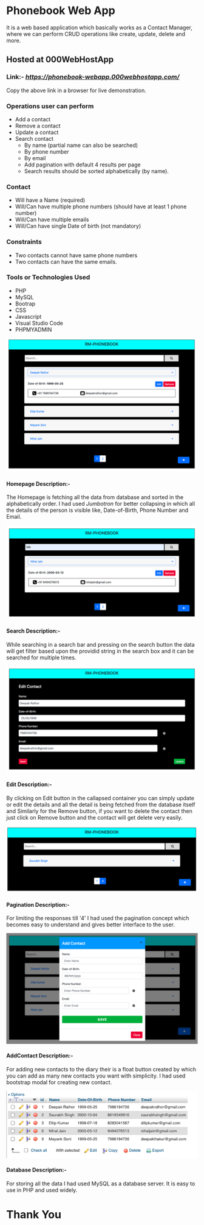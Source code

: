# Phonebook Web App
It is a web based application which basically works as a Contact Manager, where we can perform CRUD operations like create, update, delete and more.

## Hosted at 000WebHostApp
### Link:- *https://phonebook-webapp.000webhostapp.com/*
Copy the above link in a browser for live demonstration.


### Operations user can perform
* Add a contact
* Remove a contact
* Update a contact
* Search contact
  * By name (partial name can also be searched)
  * By phone number
  * By email
  * Add pagination with default 4 results per page
  * Search results should be sorted alphabetically (by name).
 
### Contact
* Will have a Name (required)
* Will/Can have multiple phone numbers (should have at least 1 phone number)
* Will/Can have multiple emails
* Will/Can have single Date of birth (not mandatory)

### Constraints
* Two contacts cannot have same phone numbers
* Two contacts can have the same emails.

### Tools or Technologies Used
* PHP
* MySQL
* Bootrap 
* CSS
* Javascript
* Visual Studio Code
* PHPMYADMIN

![Homepage](Homepage1.png)

#### Homepage Description:-
The Homepage is fetching all the data from database and sorted in the alphabetically order. I had used *Jumbotron* for better collapsing in which all the details of the person is visible like, Date-of-Birth, Phone Number and Email.

![Search](Search.png)

#### Search Description:-
While searching in a search bar and pressing on the search button the data will get filter based upon the providid string in the search box and it can be searched for multiple times.

![Edit](Edit.png)

#### Edit Description:-
By clicking on Edit button in the callapsed container you can simply update or edit the details and all the detail is being fetched from the database itself and Similarly for the Remove button, if you want to delete the contact then just click on Remove button and the contact will get delete very easily.

![Pagination](Pagination.png)

#### Pagination Description:-
For limiting the responses till '4' I had used the pagination concept which becomes easy to understand and gives better interface to the user.

![AddContact](AddContact.png)

#### AddContact Description:-
For adding new contacts to the diary their is a float button created by which you can add as many new contacts you want with simplicity. I had used bootstrap modal for creating new contact.

![Database](Database.png)

#### Database Description:-
For storing all the data I had used MySQL as a database server. It is easy to use in PHP and used widely.

# Thank You
